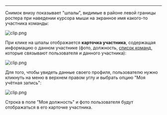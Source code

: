 ***

Снимок внизу показывает "шпалы", видимые в районе левой границы ростера при наведении курсора мыши на экранное имя какого-то участника команды: 

![clip.png](https://in.kato.im/788a1319ac820565cd051133a59bc0f6c3018e993dfdf99a65c509af4963bf7/clip.png)

При клике на шпалы отображается **карточка участника**, содержащая информацию о данном участнике (фото, должность, [список команд](/articles/ru/general/cheatsheet#multiple-orgs), которые связывают пользователя и данного участника):

![clip.png](https://in.kato.im/ddcc4fb63e0e2eb7bb094606e4f032d03294fed072949ff9c1823cded161314c/clip.png)

Для того, чтобы увидеть данные своего профиля, пользователю нужно кликнуть на меню в верхнем правом углу и выбрать опцию "Моя учётная запись":

![clip.png](https://in.kato.im/75a10021a2b7ceea14fe7e0ca5e8e7a4bf76895eb658ba399e7cbede3372921a/clip.png)

Строка в поле "Моя должность" и фото пользователя будут отображаться в его карточке участника.  
